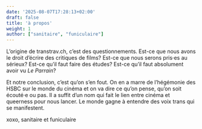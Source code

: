 ```yaml
---
date: '2025-08-07T17:28:13+02:00'
draft: false
title: 'à propos'
weight: 1
author: ["sanitaire", "funiculaire"]
---
```

L’origine de transtrav.ch, c’est des questionnements. Est-ce que nous avons le droit d’écrire des critiques de films? Est-ce que nous serons pris·es au sérieux? Est-ce qu’il faut faire des études? Est-ce qu’il faut absolument avoir vu *Le Parrain*?

Et notre conclusion, c’est qu’on s’en fout. On en a marre de l’hégémonie des HSBC sur le monde du cinéma et on va dire ce qu’on pense, qu’on soit écouté·e ou pas. Il a suffit d’un nom qui fait le lien entre cinéma et queerness pour nous lancer. Le monde gagne à entendre des voix trans qui se manifestent.

xoxo, sanitaire et funiculaire